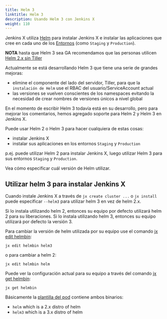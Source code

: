 ```yaml
---
title: Helm 3
linktitle: Helm 3
description: Usando Helm 3 con Jenkins X
weight: 110
---
```


Jenkins X utiliza [Helm](https://www.helm.sh/) para instalar Jenkins X e instalar las aplicaciones que cree en cada uno de los [Entornos](/docs/concepts/features/#environments) (como `Staging` y `Production`).

**NOTA** hasta que Helm 3 sea GA recomendamos que las personas utilicen [Helm 2.x sin Tiller](/news/helm-without-tiller/)

Actualmente se está desarrollando Helm 3 que tiene una serie de grandes mejoras:

* elimine el componente del lado del servidor, Tiller, para que la `instalación de Helm` use el RBAC del usuario/ServiceAccount actual
* las versiones se vuelven conscientes de los namespaces evitando la necesidad de crear nombres de versiones únicos a nivel global

En el momento de escribir Helm 3 todavía está en su desarrollo, pero para mejorar los comentarios, hemos agregado soporte para Helm 2 y Helm 3 en Jenkins X.

Puede usar Helm 2 o Helm 3 para hacer cualquiera de estas cosas:

* instalar Jenkins X
* instalar sus aplicaciones en los entornos `Staging` y `Production`

p.ej. puede utilizar Helm 2 para instalar Jenkins X, luego utilizar Helm 3 para sus entornos `Staging` y `Production`.

Vea cómo especificar cuál versión de Helm utilizar.

## Utilizar helm 3 para instalar Jenkins X

Cuando instale Jenkins X a través de `jx create cluster ...` o `jx install` puede especificar `--helm3` para utilizar helm 3 en vez de helm 2.x.

Si lo instala utilizando helm 2, entonces su equipo por defecto utilizará helm 2 para su liberaciones. Si lo instala utilizando helm 3, entonces su equipo utilizará por defecto la versión 3.

Para cambiar la versión de helm utilizada por su equipo use el comando [jx edit helmbin](/commands/jx_edit_helmbin/):

```
jx edit helmbin helm3
```

o para cambiar a helm 2:

```
jx edit helmbin helm
```

Puede ver la configuración actual para su equipo a través del comando [jx get helmbin](/commands/jx_get_helmbin/):

```
jx get helmbin
```

Básicamente la [plantilla del pod](/docs/managing-jx/common-tasks/pod-templates/) contiene ambos binarios:

* `helm` which is a 2.x distro of helm
* `helm3` which is a 3.x distro of helm